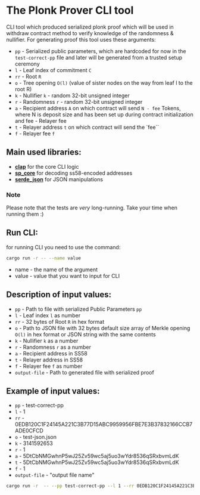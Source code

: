 # The Plonk Prover CLI tool

CLI tool which produced serialized plonk proof which will be used in withdraw contract method to verify knowledge of the randomness & nullifier. For generating proof this tool uses these arguments:

- `pp` - Serialized public parameters, which are hardcoded for now in the `test-correct-pp` file and later will be generated from a trusted setup ceremony
- `l` - Leaf index of commitment `C` 
- `rr` - Root `R`
- `o` - Tree opening `O(l)` (value of sister nodes on the way from leaf l to the root R)
- `k` - Nullifier `k` - random 32-bit unsigned integer
- `r` - Randomness `r` - random 32-bit unsigned integer
- `a` - Recipient address `A` on which contract will send `N - fee` Tokens, where N is deposit size and has been set up during contract initialization and fee - Relayer fee
- `t` - Relayer address `t` on which contract will send the `fee``
- `f` - Relayer fee `f`

## Main used libraries:
- [**clap**](https://docs.rs/clap/latest/clap/) for the core CLI logic
- [**sp_core**](https://docs.rs/sp-core/latest/sp_core/) for decoding ss58-encoded addresses
- [**serde_json**](https://docs.rs/serde_json/1.0.83/serde_json/) for JSON manipulations

### Note
Please note that the tests are *very* long-running. Take your time when running them :)
## Run CLI:
for running CLI you need to use the command:
```bash
cargo run -r -- --name value 
```
- name - the name of the argument
- value - value that you want to input for CLI

## Description of input values:
- `pp` - Path to file with serialized Public Parameters `pp`
- `l` - Leaf index `l` as number
- `rr` - 32 bytes of Root `R` in hex format
- `o` - Path to JSON file with 32 bytes default size array of Merkle opening `O(l)` in hex format or JSON string with the same contents
- `k` - Nullifier `k` as a number
- `r` - Randomness `r` as a number
- `a` - Recipient address in SS58
- `t` - Relayer address in SS58
- `f` - Relayer fee `f` as number 
- `output-file` - Path to generated file with serialized proof

## Example of input values:
- `pp` - test-correct-pp
- `l` - 1
- `rr` - 0EDB120C1F24145A221C3B77D15ABC9959956FBE7E3B37832166CCB7ADE0CFCD
- `o` - test-json.json
- `k` - 3141592653
- `r` - 1
- `a` - 5DtCbNMGwhnP5wJ25Zv59wc5aj5uo3wYdr8536qSRxbvmLdK
- `t` - 5DtCbNMGwhnP5wJ25Zv59wc5aj5uo3wYdr8536qSRxbvmLdK
- `f` - 1
- `output-file` - "output file name"

```bash
cargo run -r  -- --pp test-correct-pp --l 1 --rr 0EDB120C1F24145A221C3B77D15ABC9959956FBE7E3B37832166CCB7ADE0CFCD --o test-json.json --k 3141592653 --r 1 --a 5DtCbNMGwhnP5wJ25Zv59wc5aj5uo3wYdr8536qSRxbvmLdK --t 5DtCbNMGwhnP5wJ25Zv59wc5aj5uo3wYdr8536qSRxbvmLdK --f 1 --output-file test-proof
```